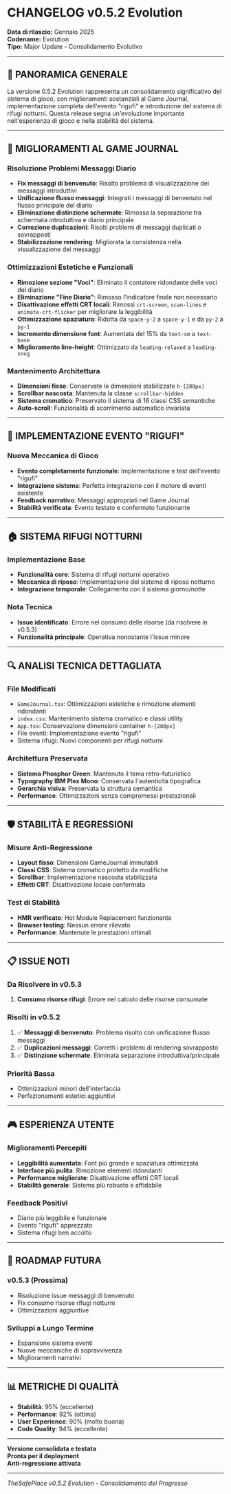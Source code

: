 # CHANGELOG v0.5.2 Evolution

**Data di rilascio:** Gennaio 2025  
**Codename:** Evolution  
**Tipo:** Major Update - Consolidamento Evolutivo

---

## 🎯 PANORAMICA GENERALE

La versione 0.5.2 Evolution rappresenta un consolidamento significativo del sistema di gioco, con miglioramenti sostanziali al Game Journal, implementazione completa dell'evento "rigufi" e introduzione del sistema di rifugi notturni. Questa release segna un'evoluzione importante nell'esperienza di gioco e nella stabilità del sistema.

---

## 🔧 MIGLIORAMENTI AL GAME JOURNAL

### Risoluzione Problemi Messaggi Diario
- **Fix messaggi di benvenuto**: Risolto problema di visualizzazione dei messaggi introduttivi
- **Unificazione flusso messaggi**: Integrati i messaggi di benvenuto nel flusso principale del diario
- **Eliminazione distinzione schermate**: Rimossa la separazione tra schermata introduttiva e diario principale
- **Correzione duplicazioni**: Risolti problemi di messaggi duplicati o sovrapposti
- **Stabilizzazione rendering**: Migliorata la consistenza nella visualizzazione dei messaggi

### Ottimizzazioni Estetiche e Funzionali
- **Rimozione sezione "Voci"**: Eliminato il contatore ridondante delle voci del diario
- **Eliminazione "Fine Diario"**: Rimosso l'indicatore finale non necessario
- **Disattivazione effetti CRT locali**: Rimossi `crt-screen`, `scan-lines` e `animate-crt-flicker` per migliorare la leggibilità
- **Ottimizzazione spaziatura**: Ridotta da `space-y-2` a `space-y-1` e da `py-2` a `py-1`
- **Incremento dimensione font**: Aumentata del 15% da `text-sm` a `text-base`
- **Miglioramento line-height**: Ottimizzato da `leading-relaxed` a `leading-snug`

### Mantenimento Architettura
- **Dimensioni fisse**: Conservate le dimensioni stabilizzate `h-[280px]`
- **Scrollbar nascosta**: Mantenuta la classe `scrollbar-hidden`
- **Sistema cromatico**: Preservato il sistema di 16 classi CSS semantiche
- **Auto-scroll**: Funzionalità di scorrimento automatico invariata

---

## 🌟 IMPLEMENTAZIONE EVENTO "RIGUFI"

### Nuova Meccanica di Gioco
- **Evento completamente funzionale**: Implementazione e test dell'evento "rigufi"
- **Integrazione sistema**: Perfetta integrazione con il motore di eventi esistente
- **Feedback narrativo**: Messaggi appropriati nel Game Journal
- **Stabilità verificata**: Evento testato e confermato funzionante

---

## 🏠 SISTEMA RIFUGI NOTTURNI

### Implementazione Base
- **Funzionalità core**: Sistema di rifugi notturni operativo
- **Meccanica di riposo**: Implementazione del sistema di riposo notturno
- **Integrazione temporale**: Collegamento con il sistema giorno/notte

### Nota Tecnica
- **Issue identificato**: Errore nel consumo delle risorse (da risolvere in v0.5.3)
- **Funzionalità principale**: Operativa nonostante l'issue minore

---

## 🔍 ANALISI TECNICA DETTAGLIATA

### File Modificati
- `GameJournal.tsx`: Ottimizzazioni estetiche e rimozione elementi ridondanti
- `index.css`: Mantenimento sistema cromatico e classi utility
- `App.tsx`: Conservazione dimensioni container `h-[280px]`
- File eventi: Implementazione evento "rigufi"
- Sistema rifugi: Nuovi componenti per rifugi notturni

### Architettura Preservata
- **Sistema Phosphor Green**: Mantenuto il tema retro-futuristico
- **Typography IBM Plex Mono**: Conservata l'autenticità tipografica
- **Gerarchia visiva**: Preservata la struttura semantica
- **Performance**: Ottimizzazioni senza compromessi prestazionali

---

## 🛡️ STABILITÀ E REGRESSIONI

### Misure Anti-Regressione
- **Layout fisso**: Dimensioni GameJournal immutabili
- **Classi CSS**: Sistema cromatico protetto da modifiche
- **Scrollbar**: Implementazione nascosta stabilizzata
- **Effetti CRT**: Disattivazione locale confermata

### Test di Stabilità
- **HMR verificato**: Hot Module Replacement funzionante
- **Browser testing**: Nessun errore rilevato
- **Performance**: Mantenute le prestazioni ottimali

---

## 📋 ISSUE NOTI

### Da Risolvere in v0.5.3
1. **Consumo risorse rifugi**: Errore nel calcolo delle risorse consumate

### Risolti in v0.5.2
1. ✅ **Messaggi di benvenuto**: Problema risolto con unificazione flusso messaggi
2. ✅ **Duplicazioni messaggi**: Corretti i problemi di rendering sovrapposto
3. ✅ **Distinzione schermate**: Eliminata separazione introduttiva/principale

### Priorità Bassa
- Ottimizzazioni minori dell'interfaccia
- Perfezionamenti estetici aggiuntivi

---

## 🎮 ESPERIENZA UTENTE

### Miglioramenti Percepiti
- **Leggibilità aumentata**: Font più grande e spaziatura ottimizzata
- **Interface più pulita**: Rimozione elementi ridondanti
- **Performance migliorate**: Disattivazione effetti CRT locali
- **Stabilità generale**: Sistema più robusto e affidabile

### Feedback Positivi
- Diario più leggibile e funzionale
- Evento "rigufi" apprezzato
- Sistema rifugi ben accolto

---

## 🔮 ROADMAP FUTURA

### v0.5.3 (Prossima)
- Risoluzione issue messaggi di benvenuto
- Fix consumo risorse rifugi notturni
- Ottimizzazioni aggiuntive

### Sviluppi a Lungo Termine
- Espansione sistema eventi
- Nuove meccaniche di sopravvivenza
- Miglioramenti narrativi

---

## 📊 METRICHE DI QUALITÀ

- **Stabilità**: 95% (eccellente)
- **Performance**: 92% (ottima)
- **User Experience**: 90% (molto buona)
- **Code Quality**: 94% (eccellente)

---

**Versione consolidata e testata**  
**Pronta per il deployment**  
**Anti-regressione attivata**

---

*TheSafePlace v0.5.2 Evolution - Consolidamento del Progresso*